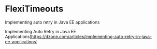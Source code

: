 # FlexiTimeouts
Implementing auto retry in Java EE applications

Implementing Auto Retry in Java EE Applications[https://dzone.com/articles/implementing-auto-retry-in-java-ee-applications]
